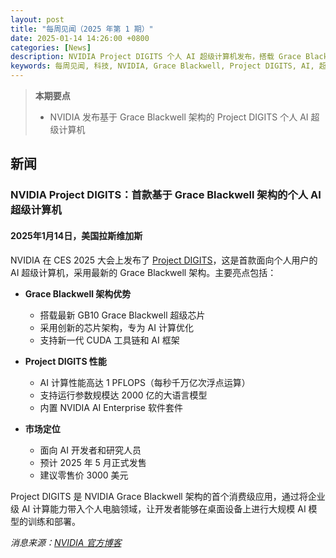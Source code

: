 ```yaml
---
layout: post
title: "每周见闻（2025 年第 1 期）"
date: 2025-01-14 14:26:00 +0800
categories: [News]
description: NVIDIA Project DIGITS 个人 AI 超级计算机发布，搭载 Grace Blackwell 架构
keywords: 每周见闻, 科技, NVIDIA, Grace Blackwell, Project DIGITS, AI, 超级计算机
---
```


> **本期要点**
>
> - NVIDIA 发布基于 Grace Blackwell 架构的 Project DIGITS 个人 AI 超级计算机

## 新闻

### NVIDIA Project DIGITS：首款基于 Grace Blackwell 架构的个人 AI 超级计算机

#### 2025年1月14日，美国拉斯维加斯

NVIDIA 在 CES 2025 大会上发布了 [Project DIGITS](https://blogs.nvidia.cn/blog/nvidia-puts-grace-blackwell-on-every-desk-and-at-every-ai-developers-fingertips/)，这是首款面向个人用户的 AI 超级计算机，采用最新的 Grace Blackwell 架构。主要亮点包括：

- **Grace Blackwell 架构优势**
  - 搭载最新 GB10 Grace Blackwell 超级芯片
  - 采用创新的芯片架构，专为 AI 计算优化
  - 支持新一代 CUDA 工具链和 AI 框架

- **Project DIGITS 性能**
  - AI 计算性能高达 1 PFLOPS（每秒千万亿次浮点运算）
  - 支持运行参数规模达 2000 亿的大语言模型
  - 内置 NVIDIA AI Enterprise 软件套件

- **市场定位**
  - 面向 AI 开发者和研究人员
  - 预计 2025 年 5 月正式发售
  - 建议零售价 3000 美元

Project DIGITS 是 NVIDIA Grace Blackwell 架构的首个消费级应用，通过将企业级 AI 计算能力带入个人电脑领域，让开发者能够在桌面设备上进行大规模 AI 模型的训练和部署。

*消息来源：[NVIDIA 官方博客](https://blogs.nvidia.cn/blog/nvidia-puts-grace-blackwell-on-every-desk-and-at-every-ai-developers-fingertips/)*
